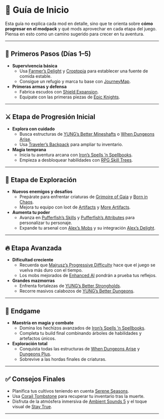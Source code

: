 
# 📘 Guía de Inicio

Esta guía no explica cada mod en detalle, sino que te orienta sobre **cómo progresar en el modpack** y qué mods aprovechar en cada etapa del juego.  
Piensa en esto como un camino sugerido para crecer en tu aventura.

---

## 🌱 Primeros Pasos (Días 1–5)
- **Supervivencia básica**  
  - Usa [Farmer’s Delight](mods.md#farmers-delight) y [Croptopia](mods.md#croptopia) para establecer una fuente de comida estable.  
  - Consigue un refugio y marca tu base con [JourneyMap](mods.md#journeymap).  
- **Primeras armas y defensa**  
  - Fabrica escudos con [Shield Expansion](mods.md#shield-expansion).  
  - Equípate con las primeras piezas de [Epic Knights](mods.md#epic-knights-armor-and-weapons).  

---

## ⚔️ Etapa de Progresión Inicial
- **Explora con cuidado**  
  - Busca estructuras de [YUNG’s Better Mineshafts](mods.md#yungs-better-mineshafts) o [When Dungeons Arise](mods.md#when-dungeons-arise).  
  - Usa [Traveler’s Backpack](mods.md#travelers-backpack) para ampliar tu inventario.  
- **Magia temprana**  
  - Inicia tu aventura arcana con [Iron’s Spells ’n Spellbooks](mods.md#irons-spells-n-spellbooks).  
  - Empieza a desbloquear habilidades con [RPG Skill Trees](mods.md#rpg-skill-trees).  

---

## 🏰 Etapa de Exploración
- **Nuevos enemigos y desafíos**  
  - Prepárate para enfrentar criaturas de [Grimoire of Gaia](mods.md#grimoire-of-gaia) y [Born in Chaos](mods.md#born-in-chaos).  
  - Mejora tu equipo con loot de [Artifacts](mods.md#artifacts) y [More Artifacts](mods.md#more-artifacts).  
- **Aumenta tu poder**  
  - Avanza en [Pufferfish’s Skills](mods.md#pufferfishs-skills) y [Pufferfish’s Attributes](mods.md#pufferfishs-attributes) para personalizar tu personaje.  
  - Expande tu arsenal con [Alex’s Mobs](mods.md#alexs-mobs) y su integración [Alex’s Delight](mods.md#alexs-delight).  

---

## 🔥 Etapa Avanzada
- **Dificultad creciente**  
  - Recuerda que [Majrusz’s Progressive Difficulty](mods.md#majruszs-progressive-difficulty) hace que el juego se vuelva más duro con el tiempo.  
  - Los mobs mejorados de [Enhanced AI](mods.md#enhanced-ai) pondrán a prueba tus reflejos.  
- **Grandes mazmorras**  
  - Enfrenta fortalezas de [YUNG’s Better Strongholds](mods.md#yungs-better-strongholds).  
  - Recorre masivos calabozos de [YUNG’s Better Dungeons](mods.md#yungs-better-dungeons).  

---

## 👑 Endgame
- **Maestría en magia y combate**  
  - Domina los hechizos avanzados de [Iron’s Spells ’n Spellbooks](mods.md#irons-spells-n-spellbooks).  
  - Completa tu build final combinando árboles de habilidades y artefactos únicos.  
- **Exploración total**  
  - Conquista todas las estructuras de [When Dungeons Arise](mods.md#when-dungeons-arise) y [Dungeons Plus](mods.md#dungeons-plus).  
  - Sobrevive a las hordas finales de criaturas.  

---

## ✅ Consejos Finales
- Planifica tus cultivos teniendo en cuenta [Serene Seasons](mods.md#serene-seasons).  
- Usa [Corail Tombstone](mods.md#corail-tombstone) para recuperar tu inventario tras la muerte.  
- Disfruta de la atmósfera inmersiva de [Ambient Sounds 5](mods.md#ambient-sounds-5) y el toque visual de [Stay True](mods.md#stay-true).  

---
